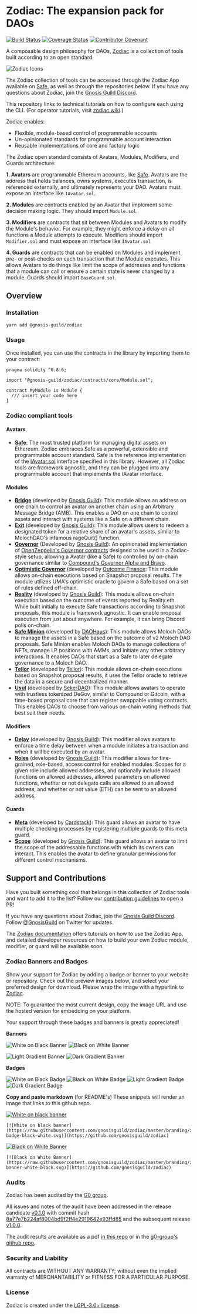 # Zodiac: The expansion pack for DAOs

[![Build Status](https://github.com/gnosisguild/zodiac/workflows/zodiac/badge.svg?branch=master)](https://github.com/gnosisguild/zodiac/actions?branch=master)
[![Coverage Status](https://coveralls.io/repos/github/gnosis/zodiac/badge.svg?branch=master)](https://coveralls.io/github/gnosisguild/zodiac?branch=master)
[![Contributor Covenant](https://img.shields.io/badge/Contributor%20Covenant-2.1-4baaaa.svg)](https://github.com/gnosisguild/CODE_OF_CONDUCT)

A composable design philosophy for DAOs, [Zodiac](https://gnosisguild.mirror.xyz/OuhG5s2X5uSVBx1EK4tKPhnUc91Wh9YM0fwSnC8UNcg) is a collection of tools built according to an open standard.

![Zodiac Icons](https://images.mirror-media.xyz/nft/c8c9031b-06b1-4344-baf2-c1d2d24cfc4f.png)

The Zodiac collection of tools can be accessed through the Zodiac App available on [Safe](https://safe.global/), as well as through the repositories below. If you have any questions about Zodiac, join the [Gnosis Guild Discord](https://discord.gnosisguild.org).

This repository links to technical tutorials on how to configure each using the CLI. (For operator tutorials, visit [zodiac.wiki](https://zodiac.wiki/index.php?title=Category:Documentation).)

Zodiac enables:

- Flexible, module-based control of programmable accounts
- Un-opinionated standards for programmable account interaction
- Reusable implementations of core and factory logic

The Zodiac open standard consists of Avatars, Modules, Modifiers, and Guards architecture:

**1. Avatars** are programmable Ethereum accounts, like [Safe](https://safe.global/). Avatars are the address that holds balances, owns systems, executes transaction, is referenced externally, and ultimately represents your DAO. Avatars must expose an interface like `IAvatar.sol`.

**2. Modules** are contracts enabled by an Avatar that implement some decision making logic. They should import `Module.sol`.

**3. Modifiers** are contracts that sit between Modules and Avatars to modify the Module's behavior. For example, they might enforce a delay on all functions a Module attempts to execute. Modifiers should import `Modifier.sol` and must expose an interface like `IAvatar.sol`

**4. Guards** are contracts that can be enabled on Modules and implement pre- or post-checks on each transaction that the Module executes. This allows Avatars to do things like limit the scope of addresses and functions that a module can call or ensure a certain state is never changed by a module. Guards should import `BaseGuard.sol`.

## Overview

### Installation

```bash
yarn add @gnosis-guild/zodiac
```

### Usage

Once installed, you can use the contracts in the library by importing them to your contract:

```solidity
pragma solidity ^0.8.6;

import "@gnosis-guild/zodiac/contracts/core/Module.sol";

contract MyModule is Module {
  /// insert your code here
}

```

### Zodiac compliant tools

#### Avatars

- **[Safe](https://safe.global)**: The most trusted platform for managing digital assets on Ethereum. Zodiac embraces Safe as a powerful, extensible and programmable account standard. Safe is the reference implementation of the [IAvatar.sol](contracts/interfaces/IAvatar.sol) interface specified in this library. However, all Zodiac tools are framework agnostic, and they can be plugged into any programmable account that implements the IAvatar interface.

#### Modules

- **[Bridge](https://github.com/gnosisguild/zodiac-module-bridge)** (developed by [Gnosis Guild](https://twitter.com/gnosisguild)): This module allows an address on one chain to control an avatar on another chain using an Arbitrary Message Bridge (AMB). This enables a DAO on one chain to control assets and interact with systems like a Safe on a different chain.
- **[Exit](https://github.com/gnosisguild/zodiac-module-exit)** (developed by [Gnosis Guild](https://twitter.com/gnosisguild)): This module allows users to redeem a designated token for a relative share of an avatar's assets, similar to MolochDAO's infamous rageQuit() function.
- **[Governor](https://github.com/gnosisguild/zodiac-module-oz-governor/)** (Developed by [Gnosis Guild](https://twitter.com/gnosisguild)): An opinionated implementation of [OpenZeppelin's Governor contracts](https://docs.openzeppelin.com/contracts/4.x/api/governance) designed to be used in a Zodiac-style setup, allowing a Avatar (like a Safe) to controlled by on-chain governance similar to [Compound's Governor Alpha and Bravo](https://compound.finance/docs/governance).
- **[Optimistic Governor](https://docs.outcome.finance/optimistic-governance/what-is-the-optimistic-governor)** (developed by [Outcome Finance](https://www.outcome.finance/): This module allows on-chain executions based on Snapshot proposal results. The module utilizes UMA's optimistic oracle to govern a Safe based on a set of rules defined off-chain.
- **[Reality](https://github.com/gnosisguild/zodiac-module-reality)** (developed by [Gnosis Guild](https://twitter.com/gnosisguild)): This module allows on-chain execution based on the outcome of events reported by Reality.eth. While built initially to execute Safe transactions according to Snapshot proposals, this module is framework agnostic. It can enable proposal execution from just about anywhere. For example, it can bring Discord polls on-chain.
- **[Safe Minion](https://github.com/HausDAO/MinionSummonerV2/blob/main/contracts/SafeMinion.sol)** (developed by [DAOHaus](https://daohaus.club)): This module allows Moloch DAOs to manage the assets in a Safe based on the outcome of v2 Moloch DAO proposals. Safe Minion enables Moloch DAOs to manage collections of NFTs, manage LP positions with AMMs, and initiate any other arbitrary interactions. It enables DAOs that start as a Safe to later delegate governance to a Moloch DAO.
- **[Tellor](https://github.com/tellor-io/snapshot-zodiac-module)** (developed by [Tellor](https://tellor.io)): This module allows on-chain executions based on Snapshot proposal results, it uses the Tellor oracle to retrieve the data in a secure and decentralized manner.
- **[Usul](https://github.com/SekerDAO/Usul)** (developed by [SekerDAO](https://github.com/SekerDAO)): This module allows avatars to operate with trustless tokenized DeGov, similar to Compound or Gitcoin, with a time-boxed proposal core that can register swappable voting contracts. This enables DAOs to choose from various on-chain voting methods that best suit their needs.

#### Modifiers

- **[Delay](https://github.com/gnosisguild/zodiac-modifier-delay)** (developed by [Gnosis Guild](https://twitter.com/gnosisguild)): This modifier allows avatars to enforce a time delay between when a module initiates a transaction and when it will be executed by an avatar.
- **[Roles](https://github.com/gnosisguild/zodiac-modifier-roles)** (developed by [Gnosis Guild](https://twitter.com/gnosisguild)): This modifier allows for fine-grained, role-based, access control for enabled modules. Scopes for a given role include allowed addresses, and optionally include allowed functions on allowed addresses, allowed parameters on allowed functions, whether or not delegate calls are allowed to an allowed address, and whether or not value (ETH) can be sent to an allowed address.

#### Guards

- **[Meta](https://github.com/cardstack/cardstack-meta-guard)** (developed by [Cardstack](https://twitter.com/cardstack)): This guard allows an avatar to have multiple checking processes by registering multiple guards to this meta guard.
- **[Scope](https://github.com/gnosisguild/zodiac-guard-scope)** (developed by [Gnosis Guild](https://twitter.com/gnosisguild)): This guard allows an avatar to limit the scope of the addressable functions with which its owners can interact. This enables the avatar to define granular permissions for different control mechanisms.

## Support and Contributions

Have you built something cool that belongs in this collection of Zodiac tools and want to add it to the list? Follow our [contribution guidelines](/CONTRIBUTING.md) to open a PR!

If you have any questions about Zodiac, join the [Gnosis Guild Discord](https://discord.gnosisguild.org/). Follow [@GnosisGuild](https://twitter.com/gnosisguild) on Twitter for updates.

The [Zodiac documentation](https://github.com/gnosisguild/zodiac) offers tutorials on how to use the Zodiac App, and detailed developer resources on how to build your own Zodiac module, modifier, or guard will be available soon.

### Zodiac Banners and Badges

Show your support for Zodiac by adding a badge or banner to your website or repository. Check out the preview images below, and select your preferred design for download. Please wrap the image with a hyperlink to [Zodiac](https://github.com/gnosisguild/zodiac).

NOTE: To guarantee the most current design, copy the image URL and use the hosted version for embedding on your platform.

Your support through these badges and banners is greatly appreciated!

**Banners**

![White on Black Banner](https://raw.githubusercontent.com/gnosisguild/zodiac/master/branding/zodiac-banner-black-white.svg)
![Black on White Banner](https://raw.githubusercontent.com/gnosisguild/zodiac/master/branding/zodiac-banner-white-black.svg)

![Light Gradient Banner](https://raw.githubusercontent.com/gnosisguild/zodiac/master/branding/zodiac-banner-gradient-light.svg)
![Dark Gradient Banner](https://raw.githubusercontent.com/gnosisguild/zodiac/master/branding/zodiac-banner-gradient-dark.svg)

**Badges**

![White on Black Badge](https://raw.githubusercontent.com/gnosisguild/zodiac/master/branding/zodiac-badge-black-white.svg)
![Black on White Badge](https://raw.githubusercontent.com/gnosisguild/zodiac/master/branding/zodiac-badge-white-black.svg)
![Light Gradient Badge](https://raw.githubusercontent.com/gnosisguild/zodiac/master/branding/zodiac-badge-gradient-light.svg)
![Dark Gradient Badge](https://raw.githubusercontent.com/gnosisguild/zodiac/master/branding/zodiac-badge-gradient-dark.svg)

**Copy and paste markdown** (for README's)
These snippets will render an image that links to this github repo.

[![White on black banner](https://raw.githubusercontent.com/gnosisguild/zodiac/master/branding/zodiac-badge-black-white.svg)](https://github.com/gnosisguild/zodiac)

```
[![White on black banner](https://raw.githubusercontent.com/gnosisguild/zodiac/master/branding/zodiac-badge-black-white.svg)](https://github.com/gnosisguild/zodiac)
```

[![Black on White Banner](https://raw.githubusercontent.com/gnosisguild/zodiac/master/branding/zodiac-banner-white-black.svg)](https://github.com/gnosisguild/zodiac)

```
[![Black on White Banner](https://raw.githubusercontent.com/gnosisguild/zodiac/master/branding/zodiac-banner-white-black.svg)](https://github.com/gnosisguild/zodiac)
```

### Audits

Zodiac has been audited by the [G0 group](https://github.com/g0-group).

All issues and notes of the audit have been addressed in the release candidate [v0.1.0](https://github.com/gnosisguild/zodiac/releases/tag/v0.1.0) with commit hash [8a77e7b224af8004bd9f2ff4e2919642e93ffd85](https://github.com/gnosisguild/zodiac/commit/8a77e7b224af8004bd9f2ff4e2919642e93ffd85) and the subsequent release [v1.0.0](https://github.com/gnosisguild/zodiac/releases/tag/v1.0.0).

The audit results are available as a pdf [in this repo](./audits/GnosisZodiac2021Sep.pdf) or in the [g0-group's github repo](https://github.com/g0-group/Audits/blob/master/GnosisZodiac2021Sep.pdf).

### Security and Liability

All contracts are WITHOUT ANY WARRANTY; without even the implied warranty of MERCHANTABILITY or FITNESS FOR A PARTICULAR PURPOSE.

### License

Zodiac is created under the [LGPL-3.0+ license](LICENSE).
